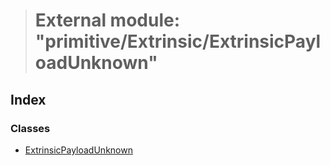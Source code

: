 > # External module: "primitive/Extrinsic/ExtrinsicPayloadUnknown"

## Index

### Classes

* [ExtrinsicPayloadUnknown](../classes/_primitive_extrinsic_extrinsicpayloadunknown_.extrinsicpayloadunknown.md)